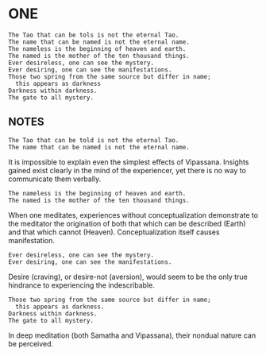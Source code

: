 
# ONE #

```
The Tao that can be tols is not the eternal Tao.
The name that can be named is not the eternal name.
The nameless is the beginning of heaven and earth.
The named is the mother of the ten thousand things.
Ever desireless, one can see the mystery.
Ever desiring, one can see the manifestations.
Those two spring from the same source but differ in name;
  this appears as darkness
Darkness within darkness.
The gate to all mystery.
```

## NOTES ##

```
The Tao that can be told is not the eternal Tao.
The name that can be named is not the eternal name.
```

It is impossible to explain even the simplest effects of Vipassana. Insights gained exist clearly in the mind of the experiencer, yet there is no way to communicate them verbally.

```
The nameless is the beginning of heaven and earth.
The named is the mother of the ten thousand things.
```

When one meditates, experiences without conceptualization demonstrate to the meditator the origination of both that which can be described (Earth) and that which cannot (Heaven). Conceptualization itself causes manifestation.

```
Ever desireless, one can see the mystery.
Ever desiring, one can see the manifestations.
```

Desire (craving), or desire-not (aversion), would seem to be the only true hindrance to experiencing the indescribable.

```
Those two spring from the same source but differ in name;
  this appears as darkness.
Darkness within darkness.
The gate to all mystery.
```

In deep meditation (both Samatha and Vipassana), their nondual nature can be perceived.
